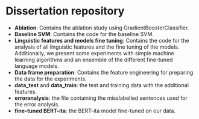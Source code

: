 # Dissertation repository

- **Ablation**: Contains the ablation study using GradientBoosterClassifier.
- **Baseline SVM**: Contains the code for the baseline SVM.
- **Linguistic features and models fine tuning**: Contains the code for the analysis of all linguistic features and the fine tuning of the models. Additionally, we present some experiments with simple machine learning algorithms and an ensemble of the different fine-tuned language models.
- **Data frame preparation**: Contains the feature engineering for preparing the data for the experiments.
- **data_test** and **data_train**: the test and training data with the additional features.
- **erroranalysis**: the file containing the misslabelled sentences used for the error analysis.
- **fine-tuned BERT-ita**: the BERT-ita model fine-tuned on our data.
